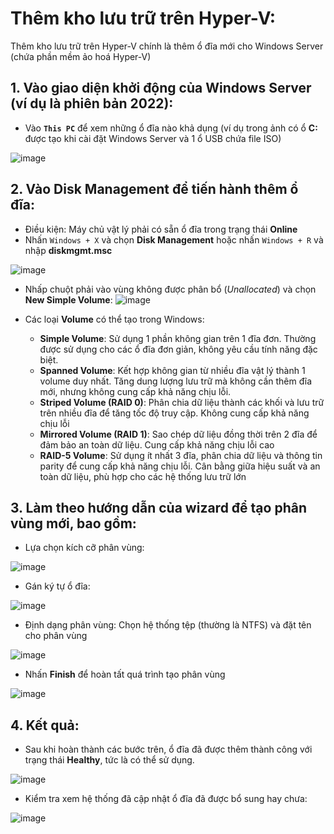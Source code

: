 # Thêm kho lưu trữ trên Hyper-V:
Thêm kho lưu trữ trên Hyper-V chính là thêm ổ đĩa mới cho Windows Server (chứa phần mềm ảo hoá Hyper-V)

## 1. Vào giao diện khởi động của Windows Server (ví dụ là phiên bản 2022):
- Vào **`This PC`** để xem những ổ đĩa nào khả dụng (ví dụ trong ảnh có ổ **C:** được tạo khi cài đặt Windows Server và 1 ổ USB chứa file ISO)

![image](https://github.com/user-attachments/assets/de17fbf2-64c5-4aa6-be92-846dc9926117)

## 2. Vào Disk Management để tiến hành thêm ổ đĩa:
- Điều kiện: Máy chủ vật lý phải có sẵn ổ đĩa trong trạng thái **Online**
- Nhấn `Windows + X` và chọn **Disk Management** hoặc nhấn `Windows + R` và nhập **diskmgmt.msc**

![image](https://github.com/user-attachments/assets/7fdba9a6-199e-4f0e-8325-0e88c4bed84c)

- Nhấp chuột phải vào vùng không được phân bổ (*Unallocated*) và chọn **New Simple Volume**:
![image](https://github.com/user-attachments/assets/4e321043-d82a-4f9f-bd74-25481e76fd20)

- Các loại **Volume** có thể tạo trong Windows:
  - **Simple Volume**: Sử dụng 1 phần không gian trên 1 đĩa đơn. Thường được sử dụng cho các ổ đĩa đơn giản, không yêu cầu tính năng đặc biệt.
  - **Spanned Volume**: Kết hợp không gian từ nhiều đĩa vật lý thành 1 volume duy nhất. Tăng dung lượng lưu trữ mà không cần thêm đĩa mới, nhưng không cung cấp khả năng chịu lỗi.
  - **Striped Volume (RAID 0)**: Phân chia dữ liệu thành các khối và lưu trữ trên nhiều đĩa để tăng tốc độ truy cập. Không cung cấp khả năng chịu lỗi
  - **Mirrored Volume (RAID 1)**: Sao chép dữ liệu đồng thời trên 2 đĩa để đảm bảo an toàn dữ liệu. Cung cấp khả năng chịu lỗi cao
  - **RAID-5 Volume**: Sử dụng ít nhất 3 đĩa, phân chia dữ liệu và thông tin parity để cung cấp khả năng chịu lỗi. Cân bằng giữa hiệu suất và an toàn dữ liệu, phù hợp cho các hệ thống lưu trữ lớn
  
## 3. Làm theo hướng dẫn của wizard để tạo phân vùng mới, bao gồm:
- Lựa chọn kích cỡ phân vùng:

![image](https://github.com/user-attachments/assets/0443dad6-7e91-4ea9-860f-61c9971be83a)

- Gán ký tự ổ đĩa:

![image](https://github.com/user-attachments/assets/fc239964-f45e-421b-8aab-ded2d95cb840)

- Định dạng phân vùng: Chọn hệ thống tệp (thường là NTFS) và đặt tên cho phân vùng 

![image](https://github.com/user-attachments/assets/3ac0af51-ee8c-4709-a372-9ef93305bedb)

- Nhấn **Finish** để hoàn tất quá trình tạo phân vùng

![image](https://github.com/user-attachments/assets/d48f795d-35d0-4f17-992a-22312551a9cb)

## 4. Kết quả:
- Sau khi hoàn thành các bước trên, ổ đĩa đã được thêm thành công với trạng thái **Healthy**, tức là có thể sử dụng.

![image](https://github.com/user-attachments/assets/80b7ca0a-1521-45e1-8831-8932a79348d7)

- Kiểm tra xem hệ thống đã cập nhật ổ đĩa đã được bổ sung hay chưa:

![image](https://github.com/user-attachments/assets/3a5e2894-f014-4bde-810a-d033b37f0bc7)

